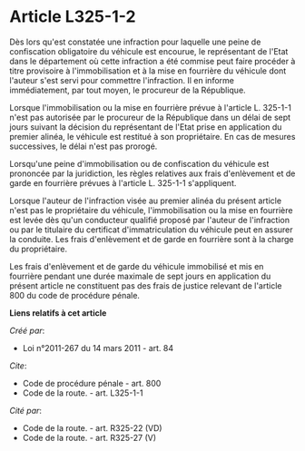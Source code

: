 # Article L325-1-2

Dès lors qu'est constatée une infraction pour laquelle une peine de confiscation obligatoire du véhicule est encourue, le
représentant de l'Etat dans le département où cette infraction a été commise peut faire procéder à titre provisoire à
l'immobilisation et à la mise en fourrière du véhicule dont l'auteur s'est servi pour commettre l'infraction. Il en informe
immédiatement, par tout moyen, le procureur de la République. 

Lorsque l'immobilisation ou la mise en fourrière prévue à l'article L. 325-1-1 n'est pas autorisée par le procureur de la
République dans un délai de sept jours suivant la décision du représentant de l'Etat prise en application du premier alinéa,
le véhicule est restitué à son propriétaire. En cas de mesures successives, le délai n'est pas prorogé. 

Lorsqu'une peine d'immobilisation ou de confiscation du véhicule est prononcée par la juridiction, les règles relatives aux
frais d'enlèvement et de garde en fourrière prévues à l'article L. 325-1-1 s'appliquent. 

Lorsque l'auteur de l'infraction visée au premier alinéa du présent article n'est pas le propriétaire du véhicule,
l'immobilisation ou la mise en fourrière est levée dès qu'un conducteur qualifié proposé par l'auteur de l'infraction ou par
le titulaire du certificat d'immatriculation du véhicule peut en assurer la conduite. Les frais d'enlèvement et de garde en
fourrière sont à la charge du propriétaire. 

Les frais d'enlèvement et de garde du véhicule immobilisé et mis en fourrière pendant une durée maximale de sept jours en
application du présent article ne constituent pas des frais de justice relevant de l'article 800 du code de procédure pénale.

**Liens relatifs à cet article**

_Créé par_:

  - Loi n°2011-267 du 14 mars 2011 - art. 84

_Cite_:

  - Code de procédure pénale - art. 800
  - Code de la route. - art. L325-1-1

_Cité par_:

  - Code de la route. - art. R325-22 (VD)
  - Code de la route. - art. R325-27 (V)
